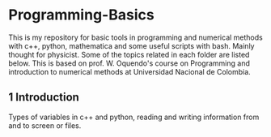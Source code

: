 # Programming-Basics

This is my repository for basic tools in programming and numerical methods with c++, python, mathematica and some useful scripts with bash. Mainly thought for physicist.
Some of the topics related in each folder are listed below.
This is based on prof. W. Oquendo's course on Programming and introduction to numerical methods at Universidad Nacional de Colombia.

## 1 Introduction
Types of variables in c++ and python, reading and writing information from and to screen or files.
